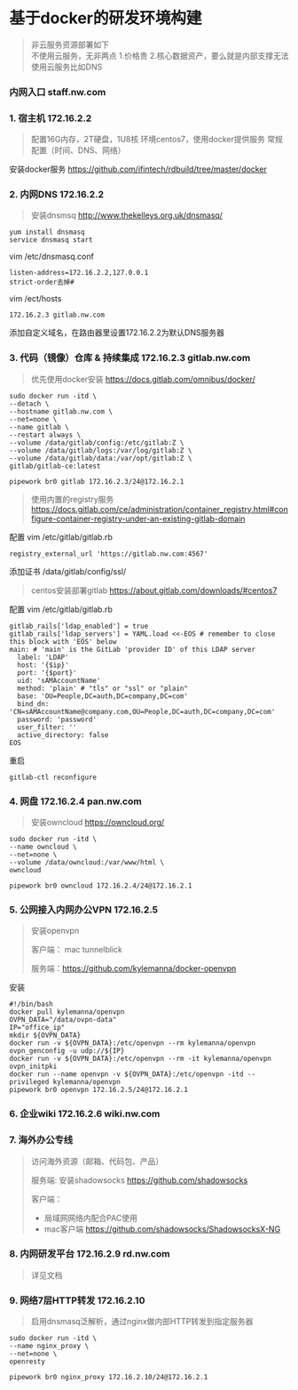 # 基于docker的研发环境构建

> 非云服务资源部署如下  
> 不使用云服务，无非两点 1.价格贵 2.核心数据资产，要么就是内部支撑无法使用云服务比如DNS  

### 内网入口 staff.nw.com
### 1. 宿主机 172.16.2.2

>配置16G内存，2T硬盘，1U8核
>环境centos7，使用docker提供服务
>常规配置（时间、DNS、网络）

安装docker服务 https://github.com/ifintech/rdbuild/tree/master/docker


### 2. 内网DNS 172.16.2.2

>安装dnsmsq http://www.thekelleys.org.uk/dnsmasq/

```shell
yum install dnsmasq
service dnsmasq start
```

vim /etc/dnsmasq.conf

```shell
listen-address=172.16.2.2,127.0.0.1  
strict-order去掉# 
```
 
vim /ect/hosts

```shell
172.16.2.3 gitlab.nw.com
```

添加自定义域名，在路由器里设置172.16.2.2为默认DNS服务器


### 3. 代码（镜像）仓库 & 持续集成 172.16.2.3 gitlab.nw.com 

> 优先使用docker安装 https://docs.gitlab.com/omnibus/docker/

```Shell
sudo docker run -itd \
--detach \
--hostname gitlab.nw.com \
--net=none \
--name gitlab \
--restart always \
--volume /data/gitlab/config:/etc/gitlab:Z \
--volume /data/gitlab/logs:/var/log/gitlab:Z \
--volume /data/gitlab/data:/var/opt/gitlab:Z \
gitlab/gitlab-ce:latest

pipework br0 gitlab 172.16.2.3/24@172.16.2.1
```

> 使用内置的registry服务
> https://docs.gitlab.com/ce/administration/container_registry.html#configure-container-registry-under-an-existing-gitlab-domain

配置 vim /etc/gitlab/gitlab.rb
```shell
registry_external_url 'https://gitlab.nw.com:4567'
```
添加证书 /data/gitlab/config/ssl/  

> centos安装部署gitlab https://about.gitlab.com/downloads/#centos7

配置 vim /etc/gitlab/gitlab.rb

```shell
gitlab_rails['ldap_enabled'] = true
gitlab_rails['ldap_servers'] = YAML.load <<-EOS # remember to close this block with 'EOS' below
main: # 'main' is the GitLab 'provider ID' of this LDAP server
  label: 'LDAP'
  host: '{$ip}'
  port: '{$port}'
  uid: 'sAMAccountName'
  method: 'plain' # "tls" or "ssl" or "plain"
  base: 'OU=People,DC=auth,DC=company,DC=com'
  bind_dn: 'CN=sAMAccountName@company.com,OU=People,DC=auth,DC=company,DC=com'
  password: 'password'
  user_filter: ''
  active_directory: false
EOS
```

重启

```shell
gitlab-ctl reconfigure
```



### 4. 网盘 172.16.2.4 pan.nw.com

> 安装owncloud https://owncloud.org/  

```shell
sudo docker run -itd \
--name owncloud \
--net=none \
--volume /data/owncloud:/var/www/html \
owncloud

pipework br0 owncloud 172.16.2.4/24@172.16.2.1
```



### 5. 公网接入内网办公VPN 172.16.2.5

> 安装openvpn
>
> 客户端： mac tunnelblick
>
> 服务端：https://github.com/kylemanna/docker-openvpn

安装

```shell
#!/bin/bash
docker pull kylemanna/openvpn
OVPN_DATA="/data/ovpn-data"
IP="office_ip"
mkdir ${OVPN_DATA}
docker run -v ${OVPN_DATA}:/etc/openvpn --rm kylemanna/openvpn ovpn_genconfig -u udp://${IP}
docker run -v ${OVPN_DATA}:/etc/openvpn --rm -it kylemanna/openvpn ovpn_initpki
docker run --name openvpn -v ${OVPN_DATA}:/etc/openvpn -itd --privileged kylemanna/openvpn
pipework br0 openvpn 172.16.2.5/24@172.16.2.1
```

### 6. 企业wiki 172.16.2.6 wiki.nw.com

### 7. 海外办公专线

> 访问海外资源（邮箱、代码包、产品）
>
> 服务端: 安装shadowsocks https://github.com/shadowsocks  
>
> 客户端：
> - 局域网网络内配合PAC使用
> - mac客户端 https://github.com/shadowsocks/ShadowsocksX-NG
 

### 8. 内网研发平台 172.16.2.9 rd.nw.com

> 详见文档

### 9. 网络7层HTTP转发 172.16.2.10

> 启用dnsmasq泛解析，通过nginx做内部HTTP转发到指定服务器

```shel
sudo docker run -itd \
--name nginx_proxy \
--net=none \
openresty

pipework br0 nginx_proxy 172.16.2.10/24@172.16.2.1
```
